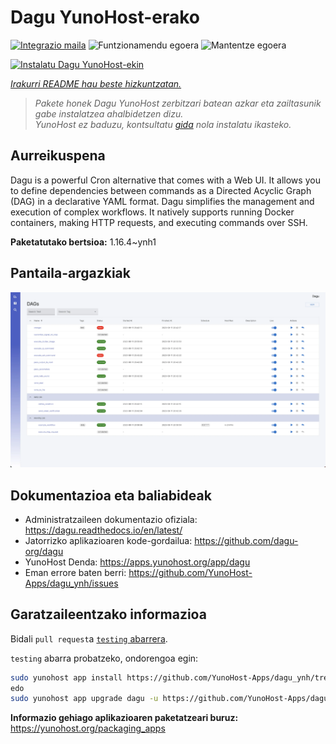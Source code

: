 <!--
Ohart ongi: README hau automatikoki sortu da <https://github.com/YunoHost/apps/tree/master/tools/readme_generator>ri esker
EZ editatu eskuz.
-->

# Dagu YunoHost-erako

[![Integrazio maila](https://apps.yunohost.org/badge/integration/dagu)](https://ci-apps.yunohost.org/ci/apps/dagu/)
![Funtzionamendu egoera](https://apps.yunohost.org/badge/state/dagu)
![Mantentze egoera](https://apps.yunohost.org/badge/maintained/dagu)

[![Instalatu Dagu YunoHost-ekin](https://install-app.yunohost.org/install-with-yunohost.svg)](https://install-app.yunohost.org/?app=dagu)

*[Irakurri README hau beste hizkuntzatan.](./ALL_README.md)*

> *Pakete honek Dagu YunoHost zerbitzari batean azkar eta zailtasunik gabe instalatzea ahalbidetzen dizu.*  
> *YunoHost ez baduzu, kontsultatu [gida](https://yunohost.org/install) nola instalatu ikasteko.*

## Aurreikuspena

Dagu is a powerful Cron alternative that comes with a Web UI. It allows you to define dependencies between commands as a Directed Acyclic Graph (DAG) in a declarative YAML format. Dagu simplifies the management and execution of complex workflows. It natively supports running Docker containers, making HTTP requests, and executing commands over SSH.


**Paketatutako bertsioa:** 1.16.4~ynh1

## Pantaila-argazkiak

![Dagu(r)en pantaila-argazkia](./doc/screenshots/screenshot.png)

## Dokumentazioa eta baliabideak

- Administratzaileen dokumentazio ofiziala: <https://dagu.readthedocs.io/en/latest/>
- Jatorrizko aplikazioaren kode-gordailua: <https://github.com/dagu-org/dagu>
- YunoHost Denda: <https://apps.yunohost.org/app/dagu>
- Eman errore baten berri: <https://github.com/YunoHost-Apps/dagu_ynh/issues>

## Garatzaileentzako informazioa

Bidali `pull request`a [`testing` abarrera](https://github.com/YunoHost-Apps/dagu_ynh/tree/testing).

`testing` abarra probatzeko, ondorengoa egin:

```bash
sudo yunohost app install https://github.com/YunoHost-Apps/dagu_ynh/tree/testing --debug
edo
sudo yunohost app upgrade dagu -u https://github.com/YunoHost-Apps/dagu_ynh/tree/testing --debug
```

**Informazio gehiago aplikazioaren paketatzeari buruz:** <https://yunohost.org/packaging_apps>
